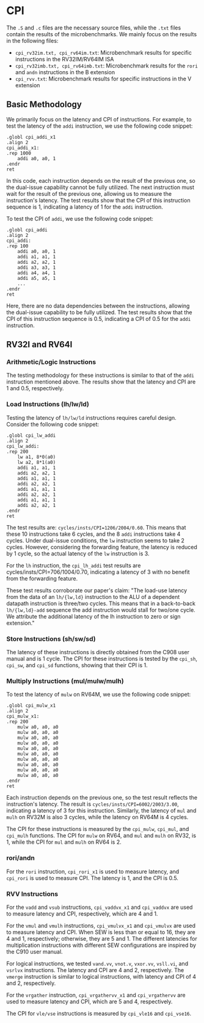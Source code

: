 # CPI

The `.S` and `.c` files are the necessary source files, while the `.txt` files contain the results of the microbenchmarks. We mainly focus on the results in the following files:
- `cpi_rv32im.txt, cpi_rv64im.txt`: Microbenchmark results for specific instructions in the RV32IM/RV64IM ISA
- `cpi_rv32imb.txt, cpi_rv64imb.txt`: Microbenchmark results for the `rori` and `andn` instructions in the B extension
- `cpi_rvv.txt`: Microbenchmark results for specific instructions in the V extension

## Basic Methodology

We primarily focus on the latency and CPI of instructions. For example, to test the latency of the `addi` instruction, we use the following code snippet:
```assembly
.globl cpi_addi_x1
.align 2
cpi_addi_x1:
.rep 1000
    addi a0, a0, 1
.endr
ret
```
In this code, each instruction depends on the result of the previous one, so the dual-issue capability cannot be fully utilized. The next instruction must wait for the result of the previous one, allowing us to measure the instruction's latency. The test results show that the CPI of this instruction sequence is 1, indicating a latency of 1 for the `addi` instruction.

To test the CPI of `addi`, we use the following code snippet:
```assembly
.globl cpi_addi
.align 2
cpi_addi:
.rep 100
    addi a0, a0, 1
    addi a1, a1, 1
    addi a2, a2, 1
    addi a3, a3, 1
    addi a4, a4, 1
    addi a5, a5, 1
    ...
.endr
ret
```
Here, there are no data dependencies between the instructions, allowing the dual-issue capability to be fully utilized. The test results show that the CPI of this instruction sequence is 0.5, indicating a CPI of 0.5 for the `addi` instruction.

## RV32I and RV64I

### Arithmetic/Logic Instructions

The testing methodology for these instructions is similar to that of the `addi` instruction mentioned above. The results show that the latency and CPI are 1 and 0.5, respectively.

### Load Instructions (lh/lw/ld)

Testing the latency of `lh/lw/ld` instructions requires careful design. Consider the following code snippet:
```assembly
.globl cpi_lw_addi
.align 2
cpi_lw_addi:
.rep 200
    lw a1, 8*0(a0)
    lw a2, 8*1(a0)
    addi a1, a1, 1
    addi a2, a2, 1
    addi a1, a1, 1
    addi a2, a2, 1
    addi a1, a1, 1
    addi a2, a2, 1
    addi a1, a1, 1
    addi a2, a2, 1
.endr
ret
```
The test results are: `cycles/insts/CPI=1206/2004/0.60`. This means that these 10 instructions take 6 cycles, and the 8 `addi` instructions take 4 cycles. Under dual-issue conditions, the `lw` instruction seems to take 2 cycles. However, considering the forwarding feature, the latency is reduced by 1 cycle, so the actual latency of the `lw` instruction is 3.

For the `lh` instruction, the `cpi_lh_addi` test results are cycles/insts/CPI=706/1004/0.70, indicating a latency of 3 with no benefit from the forwarding feature.

These test results corroborate our paper's claim: "The load-use latency from the data of an `lh/{lw,ld}` instruction to the ALU of a dependent datapath instruction is three/two cycles. This means that in a back-to-back `lh/{lw,ld}-add` sequence the add instruction would stall for two/one cycle. We attribute the additional latency of the lh instruction to zero or sign extension."

### Store Instructions (sh/sw/sd)

The latency of these instructions is directly obtained from the C908 user manual and is 1 cycle. The CPI for these instructions is tested by the `cpi_sh`, `cpi_sw`, and `cpi_sd` functions, showing that their CPI is 1.

### Multiply Instructions (mul/mulw/mulh)

To test the latency of `mulw` on RV64M, we use the following code snippet:
```assembly
.globl cpi_mulw_x1
.align 2
cpi_mulw_x1:
.rep 200
    mulw a0, a0, a0
    mulw a0, a0, a0
    mulw a0, a0, a0
    mulw a0, a0, a0
    mulw a0, a0, a0
    mulw a0, a0, a0
    mulw a0, a0, a0
    mulw a0, a0, a0
    mulw a0, a0, a0
    mulw a0, a0, a0
.endr
ret
```
Each instruction depends on the previous one, so the test result reflects the instruction's latency. The result is `cycles/insts/CPI=6002/2003/3.00`, indicating a latency of 3 for this instruction. Similarly, the latency of `mul` and `mulh` on RV32M is also 3 cycles, while the latency on RV64M is 4 cycles.

The CPI for these instructions is measured by the `cpi_mulw`, `cpi_mul`, and `cpi_mulh` functions. The CPI for `mulw` on RV64, and `mul` and `mulh` on RV32, is 1, while the CPI for `mul` and `mulh` on RV64 is 2.

### rori/andn

For the `rori` instruction, `cpi_rori_x1` is used to measure latency, and `cpi_rori` is used to measure CPI. The latency is 1, and the CPI is 0.5.

### RVV Instructions

For the `vadd` and `vsub` instructions, `cpi_vaddvx_x1` and `cpi_vaddvx` are used to measure latency and CPI, respectively, which are 4 and 1.

For the `vmul` and `vmulh` instructions, `cpi_vmulvx_x1` and `cpi_vmulvx` are used to measure latency and CPI. When SEW is less than or equal to 16, they are 4 and 1, respectively; otherwise, they are 5 and 1. The different latencies for multiplication instructions with different SEW configurations are inspired by the C910 user manual.

For logical instructions, we tested `vand.vv`, `vnot.v`, `vxor.vv`, `vsll.vi`, and `vsrlvx` instructions. The latency and CPI are 4 and 2, respectively. The `vmerge` instruction is similar to logical instructions, with latency and CPI of 4 and 2, respectively.

For the `vrgather` instruction, `cpi_vrgathervv_x1` and `cpi_vrgathervv` are used to measure latency and CPI, which are 5 and 4, respectively.

The CPI for `vle/vse` instructions is measured by `cpi_vle16` and `cpi_vse16`.